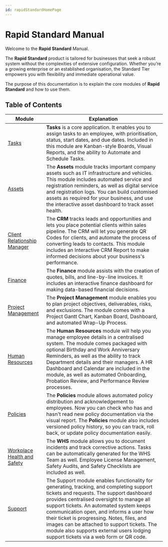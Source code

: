 ```yaml
---
id: rapidStandardHomePage
---
```

# Rapid Standard Manual

Welcome to the **Rapid Standard** Manual.

The **Rapid Standard** product is tailored for businesses that seek a robust system without the complexities of extensive configuration. Whether you’re a growing enterprise or an established organisation, the Standard Tier empowers you with flexibility and immediate operational value.

The purpose of this documentation is to explain the core modules of **Rapid Standard** and how to use them.

## Table of Contents

| Module | Explanation |
| --- | --- |
| [Tasks](</docs/Rapid/2-Rapid Standard/1-Tasks/task-reporting.md>) | **Tasks** is a core application. It enables you to assign tasks to an employee, with prioritisation, status, start dates, and due dates. Included in this module are Kanban-style Boards, Visual Reports, and the ability to Automate and Schedule Tasks.|
| [Assets](</docs/Rapid/2-Rapid Standard/2-Assets/base-assets-and-subtypes/base-assets-and-subtypes.md>) | The **Assets** module tracks important company assets such as IT infrastructure and vehicles. This module includes automated service and registration reminders, as well as digital service and registration logs. You can build customised assets as required for your business, and use the interactive asset dashboard to track asset health. |
| [Client Relationship Manager](</docs/Rapid/2-Rapid Standard/3-CRM/Managing your Sales Team.md>) | The **CRM** tracks leads and opportunities and lets you place potential clients within sales pipeline. The CRM will let you generate QR Codes for clients, and automate the process of converting leads to contacts. This module includes an Interactive CRM Report to make informed decisions about your business's performance. |
| [Finance](</docs/Rapid/2-Rapid Standard/4-Finance.md>) | The **Finance** module assists with the creation of quotes, bills, and line-by-line invoices. It includes an interactive finance dashboard for making data-based financial decisions. |
| [Project Management](</docs/Rapid/2-Rapid Standard/5-Project Management/5-Project Management.md>) | The **Project Management** module enables you to plan project objectives, deliverables, risks, and exclusions. The module comes with a Project Gantt Chart, Kanban Board, Dashboard, and automated Wrap-Up Process.|
| [Human Resources](</docs/Rapid/2-Rapid Standard/6-Human Resources/6-Human Resources.md>) | The **Human Resources** module will help you manage employee details in a centralised system. The module comes packaged with optional Birthday and Work Anniversary Reminders, as well as the ability to track Department details and their managers. A HR Dashboard and Calendar are included in the module, as well as automated Onboarding, Probation Review, and Performance Review processes. |
| [Policies](</docs/Rapid/2-Rapid Standard/7-Policies/7-Policies.md>) | The **Policies** module allows automated policy distribution and acknowledgement to employees. Now you can check who has and hasn't read new policy documentation via the visual report. The **Policies** module also includes versioned policy history, so you can track, roll back, or update policy documentation easily. |
| [Workplace Health and Safety](</docs/Rapid/2-Rapid Standard/8-WHS/8-WHS.md>) | The **WHS** module allows you to document incidents and track corrective actions. Tasks can be automatically generated for the WHS Team as well. Employee License Management, Safety Audits, and Safety Checklists are included as well. |
| [Support](</docs/Rapid/2-Rapid Standard/9-Support/support.md>) | The Support module enables functionality for generating, tracking, and completing support tickets and requests. The support dashboard provides centralised oversight to manage all support tickets. An automated system keeps communication open, and informs a user how their ticket is progressing. Notes, files, and images can be attached to support tickets. The module also supports external users lodging support tickets via a web form or QR code. |